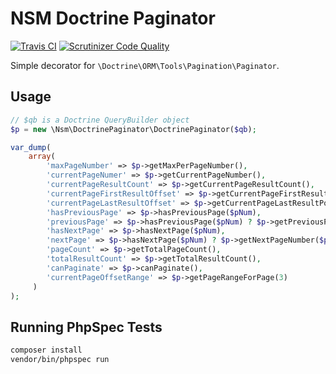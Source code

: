 NSM Doctrine Paginator 
======================

[![Travis CI](https://travis-ci.org/newism/doctrine-paginator.svg?branch=master)](https://travis-ci.org/newism/doctrine-paginator) [![Scrutinizer Code Quality](https://scrutinizer-ci.com/g/newism/doctrine-paginator/badges/quality-score.png?b=master)](https://scrutinizer-ci.com/g/newism/doctrine-paginator/?branch=master)

Simple decorator for `\Doctrine\ORM\Tools\Pagination\Paginator`.

Usage
-----

```php
// $qb is a Doctrine QueryBuilder object 
$p = new \Nsm\DoctrinePaginator\DoctrinePaginator($qb);

var_dump(
    array(
        'maxPageNumber' => $p->getMaxPerPageNumber(),
        'currentPageNumer' => $p->getCurrentPageNumber(),
        'currentPageResultCount' => $p->getCurrentPageResultCount(),
        'currentPageFirstResultOffset' => $p->getCurrentPageFirstResultPositionInTotalResults(),
        'currentPageLastResultOffset' => $p->getCurrentPageLastResultPositionInTotalResults(),
        'hasPreviousPage' => $p->hasPreviousPage($pNum),
        'previousPage' => $p->hasPreviousPage($pNum) ? $p->getPreviousPageNumber($pNum) : false,
        'hasNextPage' => $p->hasNextPage($pNum),
        'nextPage' => $p->hasNextPage($pNum) ? $p->getNextPageNumber($pNum) : false,
        'pageCount' => $p->getTotalPageCount(),
        'totalResultCount' => $p->getTotalResultCount(),
        'canPaginate' => $p->canPaginate(),
        'currentPageOffsetRange' => $p->getPageRangeForPage(3)
     )
);
```

Running PhpSpec Tests
---------------------

```bash
composer install
vendor/bin/phpspec run
```

